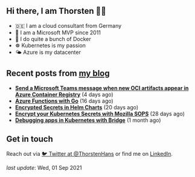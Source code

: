 ## Hi there, I am Thorsten 👋🏼

- 🇩🇪 I am a cloud consultant from Germany 
- 🔷 I am a Microsoft MVP since 2011
- 🐳 I do quite a bunch of Docker
- ☸️ Kubernetes is my passion
- 🌤 Azure is my datacenter

## Recent posts from [my blog](https://thorsten-hans.com) 

- **[Send a Microsoft Teams message when new OCI artifacts appear in Azure Container Registry](https://thorsten-hans.com/send-microsoft-teams-message-oci-artifacts-azure-container-registry/)** (4 days ago)
- **[Azure Functions with Go](https://thorsten-hans.com/azure-functions-with-go/)** (16 days ago)
- **[Encrypted Secrets in Helm Charts](https://thorsten-hans.com/encrypted-secrets-in-helm-charts/)** (20 days ago)
- **[Encrypt your Kubernetes Secrets with Mozilla SOPS](https://thorsten-hans.com/encrypt-your-kubernetes-secrets-with-mozilla-sops/)** (28 days ago)
- **[Debugging apps in Kubernetes with Bridge](https://thorsten-hans.com/debugging-apps-in-kubernetes-with-bridge/)** (1 month ago)

## Get in touch

Reach out via [🐦 Twitter at @ThorstenHans](https://twitter.com/ThorstenHans) or find me on [LinkedIn](https://linkedin.com/in/ThorstenHans).

_last update_: Wed, 01 Sep 2021
